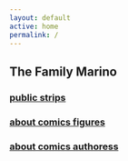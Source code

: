 ```yaml
---
layout: default
active: home
permalink: /
---
```

<h2>The Family Marino</h2>
<h3><a href='publicstrips.html'>public strips</a></h3>
<h3><a href='aboutcomics.html'>about comics figures</a></h3>
<h3><a href='aboutauthoress.html'>about comics authoress</a></h3>
